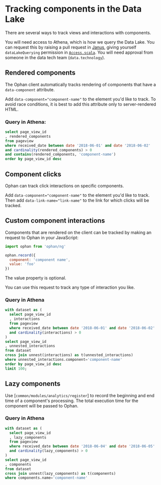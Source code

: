 # Tracking components in the Data Lake

There are several ways to track views and interactions with components.

You will need access to Athena, which is how we query the Data Lake. You can request this by raising a pull request in [Janus](https://github.com/guardian/janus),
giving yourself `dataLakeQuerying` permission in [`Access.scala`](https://github.com/guardian/janus/blob/master/app/data/Access.scala). You will need approval
from someone in the data tech team (`data.technology`).

## Rendered components

The Ophan client automatically tracks rendering of components that have a `data-component` attribute. 

Add `data-component="component-name"` to the element you'd like to track. To avoid race conditions, it is best to
add this attribute only to server-rendered HTML.

### Query in Athena:

```sql
select page_view_id
, rendered_components
from pageview
where received_date between date '2018-06-01' and date '2018-06-02'
and cardinality(rendered_components) > 0
and contains(rendered_components, 'component-name')
order by page_view_id desc
```

## Component clicks

Ophan can track click interactions on specific components. 

Add `data-component="component-name"` to the element you'd like to track. Then add `data-link-name="link-name"` to the link for which clicks will be tracked.

## Custom component interactions

Components that are rendered on the client can be tracked by making an request to Ophan
in your JavaScript:

```js
import ophan from 'ophan/ng'

ophan.record({
  component: 'component name',
  value: 'foo'
})
```

The value property is optional.

You can use this request to track any type of interaction you like.

### Query in Athena

```sql
with dataset as (
  select page_view_id
  , interactions
  from pageview
  where received_date between date '2018-06-01' and date '2018-06-02'
  and cardinality(interactions) > 0
)
select page_view_id
, unnested_interactions
from dataset
cross join unnest(interactions) as t(unnested_interactions)
where unnested_interactions.component='component-name'
order by page_view_id desc
limit 100;
```

## Lazy components

Use [`common/modules/analytics/register`] to record the beginning and end time of a component's processing. The total execution time for the
component will be passed to Ophan.

### Query in Athena

```sql
with dataset as (
  select page_view_id
  , lazy_components
  from pageview
  where received_date between date '2018-06-04' and date '2018-06-05'
  and cardinality(lazy_components) > 0
)
select page_view_id
, components
from dataset
cross join unnest(lazy_components) as t(components)
where components.name='component-name'
```
